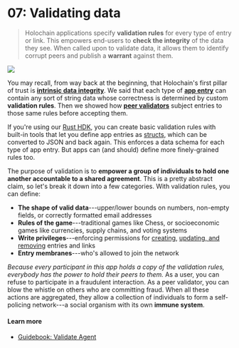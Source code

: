 # 07: Validating data

> Holochain applications specify **validation rules** for every type of entry or link. This empowers end-users to **check the integrity** of the data they see. When called upon to validate data, it allows them to identify corrupt peers and publish a **warrant** against them.

![](https://i.imgur.com/4iiJiZn.jpg)

You may recall, from way back at the beginning, that Holochain's first pillar of trust is [**intrinsic data integrity**](../1_the_basics). We said that each type of [**app entry**](../3_private_data#Source-chain-your-own-data-store) can contain any sort of string data whose correctness is determined by custom **validation rules**. Then we showed how [**peer validators**](../4_public_data_on_the_DHT#A-cloud-of-witnesses) subject entries to those same rules before accepting them.

If you're using our [Rust HDK](https://developer.holochain.org/api/latest/hdk/), you can create basic validation rules with built-in tools that let you define app entries as [structs](https://doc.rust-lang.org/rust-by-example/custom_types/structs.html), which can be converted to JSON and back again. This enforces a data schema for each type of app entry. But apps can (and should) define more finely-grained rules too.

The purpose of validation is to **empower a group of individuals to hold one another accountable to a shared agreement**. This is a pretty abstract claim, so let's break it down into a few categories. With validation rules, you can define:

* **The shape of valid data**---upper/lower bounds on numbers, non-empty fields, or correctly formatted email addresses
* **Rules of the game**---traditional games like Chess, or socioeconomic games like currencies, supply chains, and voting systems
* **Write privileges**---enforcing permissions for [creating](../4_public_data_on_the_DHT), [updating, and removing](../6_modifyin_and_deleting_data) entries and links
* **Entry membranes**---who's allowed to join the network

_Because every participant in this app holds a copy of the validation rules, everybody has the power to hold their peers to them._ As a user, you can refuse to participate in a fraudulent interaction. As a peer validator, you can blow the whistle on others who are committing fraud. When all these actions are aggregated, they allow a collection of individuals to form a self-policing network---a social organism with its own **immune system**.

#### Learn more

* [Guidebook: Validate Agent](../../guide/zome/validate_agent)